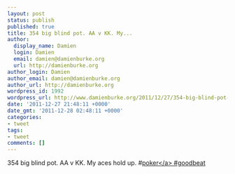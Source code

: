 ```yaml
---
layout: post
status: publish
published: true
title: 354 big blind pot. AA v KK. My...
author:
  display_name: Damien
  login: Damien
  email: damien@damienburke.org
  url: http://damienburke.org
author_login: Damien
author_email: damien@damienburke.org
author_url: http://damienburke.org
wordpress_id: 1992
wordpress_url: http://www.damienburke.org/2011/12/27/354-big-blind-pot-aa-v-kk-my/
date: '2011-12-27 21:48:11 +0000'
date_gmt: '2011-12-28 02:48:11 +0000'
categories:
- tweet
tags:
- tweet
comments: []
---
```

<p>354 big blind pot. AA v KK. My aces hold up. #<a href="http:&#47;&#47;search.twitter.com&#47;search?q=%23poker" class="aktt_hashtag">poker<&#47;a> #goodbeat</p>
